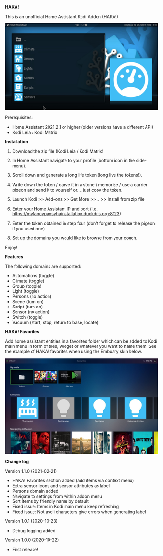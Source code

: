 **HAKA!**

This is an unofficial Home Assistant Kodi Addon (HAKA!)

![HAKA! Main menu](https://raw.githubusercontent.com/LaTrappe/HAKA/main/screenshots/screenshot-01.jpg)

Prerequisites:
- Home Assistant 2021.2.1 or higher (older versions have a different API)
- Kodi Leia / Kodi Matrix


**Installation**

1. Download the zip file ([Kodi Leia](https://github.com/LaTrappe/HAKA/raw/main/script.program.homeassistant_1.1.0_leia.zip) / [Kodi Matrix](https://github.com/LaTrappe/HAKA/raw/main/script.program.homeassistant_1.1.0_matrix.zip))
2. In Home Assistant navigate to your profile (bottom icon in the side-menu).

3. Scroll down and generate a long life token (long live the tokens!).

4. Write down the token / carve it in a stone / memorize / use a carrier pigeon and send it to yourself or.... just copy the token.

5. Launch Kodi >> Add-ons >> Get More >> .. >> Install from zip file

6. Enter your Home Assistant IP and port (i.e. https://myfancypansyhainstallation.duckdns.org:8123)

7. Enter the token obtained in step four (don't forget to release the pigeon if you used one)

8. Set up the domains you would like to browse from your couch. 

Enjoy!

**Features**

The following domains are supported:
- Automations (toggle)
- Climate (toggle)
- Group (toggle) 
- Light (toggle)
- Persons (no action)
- Scene (turn on)
- Script (turn on)
- Sensor (no action)
- Switch (toggle)
- Vacuum (start, stop, return to base, locate)

**HAKA! Favorites**

Add home assistant entities in a favorites folder which can be added to Kodi main menu in form of tiles, widget or whatever you want to name them. See the example of HAKA! favorites when using the Embuary skin below.

![HAKA! Favourites in Embuary](https://raw.githubusercontent.com/LaTrappe/HAKA/main/screenshots/screenshot-04.jpg)

**Change log**

Version 1.1.0 (2021-02-21)
- HAKA! Favorites section added (add items via context menu)
- Extra sensor icons and sensor attributes as label
- Persons domain added
- Navigate to settings from within addon menu
- Sort items by friendly name by default
- Fixed issue: Items in Kodi main menu keep refreshing
- Fixed issue: Not ascii characters give errors when generating label

Version 1.0.1 (2020-10-23)
- Debug logging added

Version 1.0.0 (2020-10-22)
- First release!
